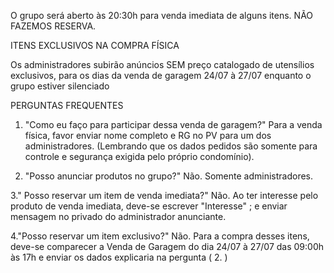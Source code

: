 O grupo será aberto às 20:30h para venda imediata de alguns itens.
NÃO FAZEMOS RESERVA.

ITENS EXCLUSIVOS NA COMPRA FÍSICA

Os administradores subirão anúncios SEM preço catalogado de utensílios exclusivos, para os dias da venda de garagem 24/07 à 27/07 enquanto o grupo estiver silenciado


PERGUNTAS FREQUENTES

1. "Como eu faço para participar dessa venda de garagem?"
Para a venda física, favor enviar nome completo e RG no PV para um dos administradores. (Lembrando que os dados pedidos são somente para controle e segurança exigida pelo próprio condomínio).

2. "Posso anunciar produtos no grupo?"
Não. Somente administradores.

3." Posso reservar um item de venda imediata?"
Não. Ao ter interesse pelo produto de venda imediata, deve-se escrever "Interesse" ; e enviar mensagem no privado do administrador anunciante.

4."Posso reservar um item exclusivo?"
Não. Para a compra desses itens, deve-se comparecer a Venda de Garagem do dia 24/07 à 27/07 das 09:00h às 17h e enviar os dados explicaria na pergunta ( 2. )
